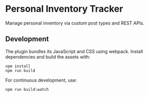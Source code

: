 # Personal Inventory Tracker

Manage personal inventory via custom post types and REST APIs.

## Development

The plugin bundles its JavaScript and CSS using webpack. Install dependencies and build the assets with:

```
npm install
npm run build
```

For continuous development, use:

```
npm run build:watch
```
